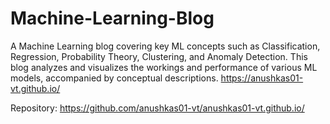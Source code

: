 # Machine-Learning-Blog

A Machine Learning blog covering key ML concepts such as Classification, Regression, Probability Theory, Clustering, and Anomaly Detection. This blog analyzes and visualizes the workings and performance of various ML models, accompanied by conceptual descriptions.
https://anushkas01-vt.github.io/

Repository: https://github.com/anushkas01-vt/anushkas01-vt.github.io/
